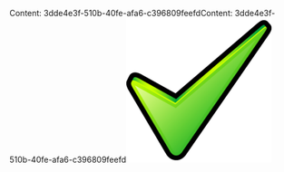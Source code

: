 <span data-ttu-id="b90e9-101">Content: 3dde4e3f-510b-40fe-afa6-c396809feefd</span><span class="sxs-lookup"><span data-stu-id="b90e9-101">Content: 3dde4e3f-510b-40fe-afa6-c396809feefd</span></span>![Bild](6e80f2ac-df64-44d0-9705-b9bc5cb4fe6b.png)
